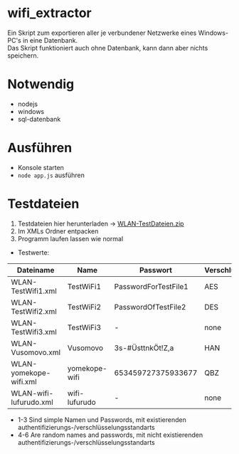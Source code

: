 # wifi_extractor
Ein Skript zum exportieren aller je verbundener Netzwerke eines Windows-PC's in eine Datenbank.  
Das Skript funktioniert auch ohne Datenbank, kann dann aber nichts speichern.

# Notwendig
- nodejs
- windows
- sql-datenbank

# Ausführen
- Konsole starten
- `node app.js` ausführen

# Testdateien
1. Testdateien hier herunterladen -> [WLAN-TestDateien.zip](https://github.com/CuzImBisonratte/wifi_extractor/files/7315460/WLAN-TestDateien.zip)
2. Im XMLs Ordner entpacken
3. Programm laufen lassen wie normal

- Testwerte:   

|Dateiname|Name|Passwort|Verschlüsselung|Authentifizierung|
|---|---|---|---|---|
|WLAN-TestWifi1.xml|TestWiFi1|PasswordForTestFile1|AES|WPA2PSK|
|WLAN-TestWifi2.xml|TestWiFi2|PasswordOfTestFile2|DES|WPA2PSK|
|WLAN-TestWifi3.xml|TestWiFi3|-|none|open|
|WLAN-Vusomovo.xml|Vusomovo|3s-#ÜsttnkÖt!Z,a|HAN|AUY8HPW|
|WLAN-yomekope-wifi.xml|yomekope-wifi|653459727375933677|QBZ|KWC6BAK|
|WLAN-wifi-lufurudo.xml|wifi-lufurudo|-|none|open|

- 1-3 Sind simple Namen und Passwords, mit existierenden authentifizierungs-/verschlüsselungsstandarts
- 4-6 Are random names and passwords, mit nicht existierenden authentifizierungs-/verschlüsselungsstandarts
